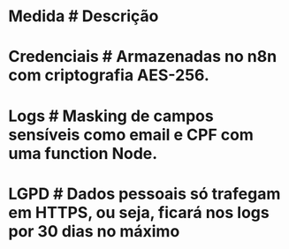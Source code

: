 # Medida            # Descrição
# Credenciais	    # Armazenadas no n8n com criptografia AES-256.
# Logs	            # Masking de campos sensíveis como email e CPF com uma function Node.
# LGPD	            # Dados pessoais só trafegam em HTTPS, ou seja, ficará nos logs por 30 dias no máximo